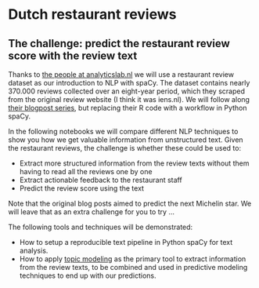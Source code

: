 # Dutch restaurant reviews

## The challenge: predict the restaurant review score with the review text

Thanks to [the people at analyticslab.nl](https://www.theanalyticslab.nl/about-us/) we will use a restaurant review dataset as our introduction to NLP with spaCy. The dataset contains nearly 370.000 reviews collected over an eight-year period, which they scraped from the original review website (I think it was iens.nl). We will follow along [their blogpost series](https://www.theanalyticslab.nl/nlpblogs_0_preparing_restaurant_review_data_for_nlp_and_predictive_modeling/), but replacing their R code with a workflow in Python spaCy.

In the following notebooks we will compare different NLP techniques to show you how we get valuable information from unstructured text. Given the restaurant reviews, the challenge is whether these could be used to:
- Extract more structured information from the review texts without them having to read all the reviews one by one
- Extract actionable feedback to the restaurant staff
- Predict the review score using the text

Note that the original blog posts aimed to predict the next Michelin star. We will leave that as an extra challenge for you to try ...

The following tools and techniques will be demonstrated:

- How to setup a reproducible text pipeline in Python spaCy for text analysis.
- How to apply [topic modeling](http://www.cs.columbia.edu/~blei/papers/Blei2012.pdf) as the primary tool to extract information from the review texts, to be combined and used in predictive modeling techniques to end up with our predictions.